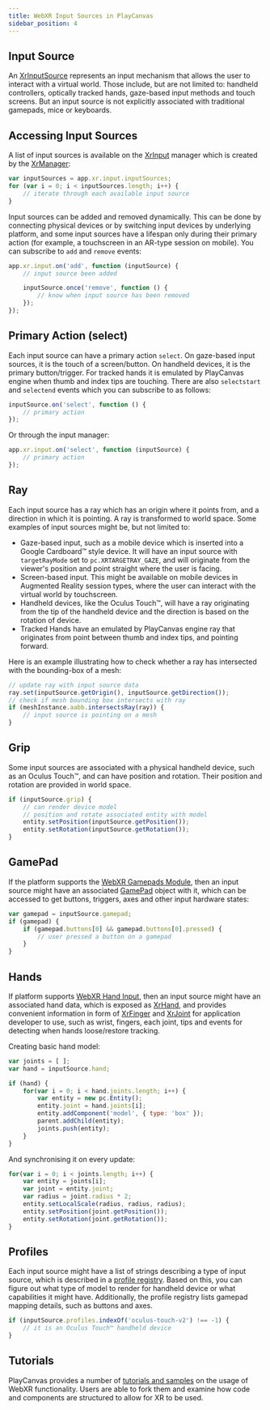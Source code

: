 ```yaml
---
title: WebXR Input Sources in PlayCanvas
sidebar_position: 4
---
```


## Input Source

An [XrInputSource][1] represents an input mechanism that allows the user to interact with a virtual world. Those include, but are not limited to: handheld controllers, optically tracked hands, gaze-based input methods and touch screens. But an input source is not explicitly associated with traditional gamepads, mice or keyboards.

## Accessing Input Sources

A list of input sources is available on the [XrInput][2] manager which is created by the [XrManager][3]:

```javascript
var inputSources = app.xr.input.inputSources;
for (var i = 0; i < inputSources.length; i++) {
    // iterate through each available input source
}
```

Input sources can be added and removed dynamically. This can be done by connecting physical devices or by switching input devices by underlying platform, and some input sources have a lifespan only during their primary action (for example, a touchscreen in an AR-type session on mobile). You can subscribe to `add` and `remove` events:

```javascript
app.xr.input.on('add', function (inputSource) {
    // input source been added

    inputSource.once('remove', function () {
        // know when input source has been removed
    });
});
```

## Primary Action (select)

Each input source can have a primary action `select`. On gaze-based input sources, it is the touch of a screen/button. On handheld devices, it is the primary button/trigger. For tracked hands it is emulated by PlayCanvas engine when thumb and index tips are touching. There are also `selectstart` and `selectend` events which you can subscribe to as follows:

```javascript
inputSource.on('select', function () {
    // primary action
});
```

Or through the input manager:

```javascript
app.xr.input.on('select', function (inputSource) {
    // primary action
});
```

## Ray

Each input source has a ray which has an origin where it points from, and a direction in which it is pointing. A ray is transformed to world space. Some examples of input sources might be, but not limited to:

 * Gaze-based input, such as a mobile device which is inserted into a Google Cardboard™ style device. It will have an input source with `targetRayMode` set to `pc.XRTARGETRAY_GAZE`, and will originate from the viewer's position and point straight where the user is facing.
 * Screen-based input. This might be available on mobile devices in Augmented Reality session types, where the user can interact with the virtual world by touchscreen.
 * Handheld devices, like the Oculus Touch™, will have a ray originating from the tip of the handheld device and the direction is based on the rotation of device.
 * Tracked Hands have an emulated by PlayCanvas engine ray that originates from point between thumb and index tips, and pointing forward.

Here is an example illustrating how to check whether a ray has intersected with the bounding-box of a mesh:

```javascript
// update ray with input source data
ray.set(inputSource.getOrigin(), inputSource.getDirection());
// check if mesh bounding box intersects with ray
if (meshInstance.aabb.intersectsRay(ray)) {
    // input source is pointing on a mesh
}
```

## Grip

Some input sources are associated with a physical handheld device, such as an Oculus Touch™, and can have position and rotation. Their position and rotation are provided in world space.

```javascript
if (inputSource.grip) {
    // can render device model
    // position and rotate associated entity with model
    entity.setPosition(inputSource.getPosition());
    entity.setRotation(inputSource.getRotation());
}
```

## GamePad

If the platform supports the [WebXR Gamepads Module][4], then an input source might have an associated [GamePad][5] object with it, which can be accessed to get buttons, triggers, axes and other input hardware states:

```javascript
var gamepad = inputSource.gamepad;
if (gamepad) {
    if (gamepad.buttons[0] && gamepad.buttons[0].pressed) {
        // user pressed a button on a gamepad
    }
}
```

## Hands

If platform supports [WebXR Hand Input][7], then an input source might have an associated hand data, which is exposed as [XrHand][8], and provides convenient information in form of [XrFinger][9] and [XrJoint][10] for application developer to use, such as wrist, fingers, each joint, tips and events for detecting when hands loose/restore tracking.

Creating basic hand model:

```javascript
var joints = [ ];
var hand = inputSource.hand;

if (hand) {
    for(var i = 0; i < hand.joints.length; i++) {
        var entity = new pc.Entity();
        entity.joint = hand.joints[i];
        entity.addComponent('model', { type: 'box' });
        parent.addChild(entity);
        joints.push(entity);
    }
}
```

And synchronising it on every update:

```javascript
for(var i = 0; i < joints.length; i++) {
    var entity = joints[i];
    var joint = entity.joint;
    var radius = joint.radius * 2;
    entity.setLocalScale(radius, radius, radius);
    entity.setPosition(joint.getPosition());
    entity.setRotation(joint.getRotation());
}
```

## Profiles

Each input source might have a list of strings describing a type of input source, which is described in a [profile registry][6]. Based on this, you can figure out what type of model to render for handheld device or what capabilities it might have. Additionally, the profile registry lists gamepad mapping details, such as buttons and axes.

```javascript
if (inputSource.profiles.indexOf('oculus-touch-v2') !== -1) {
    // it is an Oculus Touch™ handheld device
}
```

## Tutorials

PlayCanvas provides a number of [tutorials and samples][11] on the usage of WebXR functionality. Users are able to fork them and examine how code and components are structured to allow for XR to be used.


[1]: https://api.playcanvas.com/classes/Engine.XrInputSource.html
[2]: https://api.playcanvas.com/classes/Engine.XrInput.html
[3]: https://api.playcanvas.com/classes/Engine.XrManager.html
[4]: https://www.w3.org/TR/webxr-gamepads-module-1/
[5]: https://w3c.github.io/gamepad/
[6]: https://github.com/immersive-web/webxr-input-profiles/tree/master/packages/registry
[7]: https://immersive-web.github.io/webxr-hand-input/
[8]: https://api.playcanvas.com/classes/Engine.XrHand.html
[9]: https://api.playcanvas.com/classes/Engine.XrFinger.html
[10]: https://api.playcanvas.com/classes/Engine.XrJoint.html
[11]: /tutorials/?tags=vr
